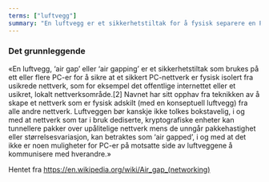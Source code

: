 ```yaml
---
terms: ["luftvegg"]
summary: "En luftvegg er et sikkerhetstiltak for å fysisk separere en PC eller enhet fra alle andre nettverk, som for eksempel internettet."
---
```


### Det grunnleggende

«En luftvegg, ‘air gap’ eller ‘air gapping’ er et sikkerhetstiltak som brukes på ett eller flere PC-er for å sikre at et sikkert PC-nettverk er fysisk isolert fra usikrede nettverk, som for eksempel det offentlige internettet eller et usikret, lokalt nettverksområde.[2] Navnet har sitt opphav fra teknikken av å skape et nettverk som er fysisk adskilt (med en konseptuell luftvegg) fra alle andre nettverk. Luftveggen bør kanskje ikke tolkes bokstavelig, i og med at nettverk som tar i bruk dediserte, kryptografiske enheter kan tunnellere pakker over upålitelige nettverk mens de unngår pakkehastighet eller størrelsesvariasjon, kan betraktes som ‘air gapped’, i og med at det ikke er noen muligheter for PC-er på motsatte side av luftveggene å kommunisere med hverandre.»

Hentet fra https://en.wikipedia.org/wiki/Air_gap_(networking)